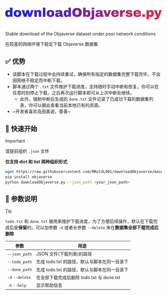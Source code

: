 <div align="left">
  <img src="dlobj-title.png" alt="TITLE" width="700">
</div>

Stable download of the Objaverse dataset under poor network conditions

在较差的网络环境下稳定下载 Objaverse 数据集

## ✅ 优势
- 该脚本在下载过程中会持续重试，确保所有指定的数据集完整下载完毕，不会因网络不稳定而中断下载。
- 脚本通过两个 `.txt` 文件维护下载进度，支持随时手动中断和恢复。你可以在任意时刻停止下载，之后再次运行脚本即可从上次中断处继续。
    - 此外，强制中断后生成的 `done.txt` 文件记录了已成功下载的数据集列表，你可以据此查看当前本地已有的资源。
- ~开发者喜欢岛田美波，善善~

## 🚀 快速开始
> [!IMPORTANT]
> 请提前组织 `.json` 文件
>
> **仅支持 dict 和 list 两种组织形式**

```bash
wget https://raw.githubusercontent.com/MRoldL001/downloadObjaverse/main/downloadObjaverse.py
pip install objaverse
python downloadObjaverse.py --json_path <your_json_path>
```

## 🧭 参数说明
> [!TIP]
> `todo.txt` 和 `done.txt` 被用来维护下载进度，为了方便后续操作，默认在下载完成后是**保留**的，可以加参数 `-d` 或者长参数 `--delete` 来在**数据集全部下载完成后删除**

| 参数 | 用途 |
|------|------|
| `--json_path` | JSON 文件(下载列表)的路径 |
| `--todo_path` | 生成 todo.txt 的路径，默认与脚本在同一目录下 |
| `--done_path` | 生成 todo.txt 的路径，默认与脚本在同一目录下 |
| `-d` `--delete` | 在全部下载完成后删除 todo.txt 与 done.txt |
| `-h` `--help` | 显示帮助信息 |
